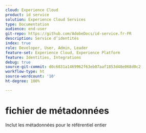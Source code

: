 ```yaml
---
cloud: Experience Cloud
product: id service
solution: Experience Cloud Services
type: Documentation
audience: end-user
git-repo: https://github.com/AdobeDocs/id-service.fr-FR
description: Service d’identités
index: true
role: Developer, User, Admin, Leader
feature-set: Experience Cloud, Experience Platform
feature: Identities, Integrations
debug: true
source-git-commit: d0c6831a1469962f63eb07aaf1853d48e068d0c2
workflow-type: ht
source-wordcount: '10'
ht-degree: 100%

---
```



# fichier de métadonnées

Inclut les métadonnées pour le référentiel entier
